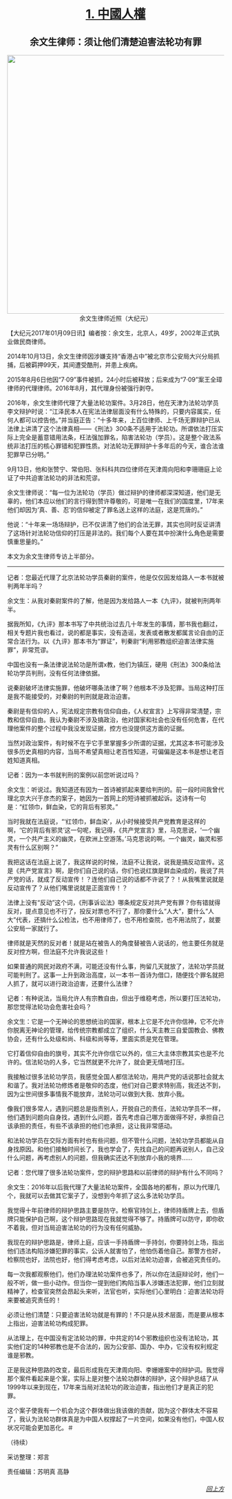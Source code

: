 <a name=top>
<h1 align="center"><a href=#1>1. 中國人權</a><br></h1>
<a name=1>
<h2 align="center"><b>余文生律师：须让他们清楚迫害法轮功有罪</b></h2>
<div align="center"><img src="/tyun/img/Yu-wensheng-600.jpg" width=600></div>
<div align="center">余文生律师近照（大纪元）</div><p>
【大纪元2017年01月09日讯】编者按：余文生，北京人，49岁，2002年正式执业做民商律师。

2014年10月13日，余文生律师因涉嫌支持“香港占中”被北京市公安局大兴分局抓捕，后被羁押99天，其间遭受酷刑，并患上疾病。

2015年8月6日他因“7‧09”事件被抓，24小时后被释放；后来成为“7‧09”案王全璋律师的代理律师。2016年8月，其代理身份被强行剥夺。

2016年，余文生律师代理了大量法轮功案件。3月28日，他在天津为法轮功学员李文辩护时说：“江泽民本人在宪法法律层面没有什么特殊的，只要内容属实，任何人都可以控告他。”并当庭正告：“十多年来，上百位律师、上千场无罪辩护已从法律上讲清了这个法律真相——《刑法》300条不适用于法轮功。所谓依法打压实际上完全是蓄意错用法条，枉法强加罪名，陷害法轮功（学员）。这是整个政法系统非法打压的核心罪错和犯罪性质。对法轮功无罪辩护十多年后的今天，谁合法谁犯罪早已分明。”

9月13日，他和张赞宁、常伯阳、张科科共四位律师在天津周向阳和李珊珊庭上论证了中共迫害法轮功的非法和荒谬。

余文生律师说：“每一位为法轮功（学员）做过辩护的律师都深深知道，他们是无辜的，他们本应以他们的言行得到赞许尊敬的，可是唯一在我们的国度里，17年来他们却因为‘真、善、忍’的信仰被定了罪名送上这样的法庭，这是荒唐的。”

他说：“十年来一场场辩护，已不仅讲清了他们的合法无罪，其实也同时反证讲清了这场针对法轮功信仰的打压是非法的。我们每个人要在其中扮演什么角色是需要慎重思量的。”

本文为余文生律师专访上半部分。

* * *

记者：您最近代理了北京法轮功学员秦尉的案件，他是仅仅因发给路人一本书就被判两年半吗？

余文生：从我对秦尉案件的了解，他是因为发给路人一本《九评》，就被判刑两年半。

据我所知，《九评》那本书写了中共统治过去几十年发生的事情，那书我也翻过，相关专题片我也看过，说的都是事实，没有造谣，发表或者散发都属言论自由的正常合法行为。以《九评》那本书为“罪证”，判秦尉“利用邪教组织迫害法律实施罪”，非常荒谬。

中国也没有一条法律说法轮功是所谓x教，他们为镇压，硬用《刑法》300条给法轮功学员判刑，没有任何法律依据。

说秦尉破坏法律实施罪，他破坏哪条法律了啊？他根本不涉及犯罪。当局这种打压是我不能接受的，对秦尉的判刑就是政治迫害。

秦尉是有信仰的人，宪法规定宗教有信仰自由，《人权宣言》上写得非常清楚，宗教和信仰自由。我认为秦尉不涉及搞政治，他对国家和社会也没有任何危害，在代理他案件的整个过程中我没发现证据，控方也没提供这方面的证据。

当然对政治案件，有时候不在乎它手里掌握多少所谓的证据，尤其这本书可能涉及很多历史真相的内容，当局不希望真相让老百性知道，可偏偏是这本书是想让老百姓知道真相。

记者：因为一本书就判刑的案例以前您听说过吗？

余文生：听说过。我知道还有因为一首诗被抓起来要给判刑的。前一段时间我曾代理北京大兴于彦杰的案子，她因为一首网上的短诗被抓被起诉。这诗有一句是：“红领巾，鲜血染，它的背后有邪灵。”

当时我就在法庭说，“‘红领巾，鲜血染’，从小时候接受共产党教育是这样的啊，‘它的背后有邪灵’这一句呢，我记得，《共产党宣言》里，马克思说，‘一个幽灵，一个共产主义的幽灵，在欧洲上空游荡。’马克思说的啊。一个幽灵，幽灵和邪灵有什么区别啊？”

我把这话在法庭上说了，我这样说的时候，法庭不让我说，说我是搞反动宣传。这是《共产党宣言》啊，是你们自己说的话，你们也说红旗是鲜血染成的，我说了共产党的话，就成了反动宣传！？连他们自己说的话都不许说了？！从我嘴里说就是反动宣传了？从他们嘴里说就是正面宣传！？

法律上没有“反动”这个词，《刑事诉讼法》哪条规定反对共产党有罪？你有错就得反对，提点意见也不行了，投反对票也不行了，那你要什么“人大”，要什么“人大”代表，还搞什么公检法，也不用律师了，也不用检查院，也不用法院了，就要公安局一家就行了。

律师就是天然的反对者！就是站在被告人的角度替被告人说话的，他主要任务就是反对控方啊，但法庭不允许我说这些！

如果普通的网民对政府不满，可能还没有什么事，拘留几天就放了，法轮功学员就可能判刑了。这事一上升到政治高度，以一本书一首诗为借口，随便找个罪名就把人抓了，就可以进行政治迫害，还要什么法律？

记者：有种说法，当局允许人有宗教自由，但出于维稳考虑，所以要打压法轮功，那您觉得法轮功会危害社会吗？

余文生：它是一个无神论的思想统治的国家，根本上它是不允许你信神，它不允许你脱离无神论的管理，给传统宗教都成立了组织，什么天主教三自爱国教会、佛教协会，还有什么处级和尚、科级和尚等等，里面实质是党在管理。

它打着信仰自由的旗号，其实不允许你信它以外的，信三大主体宗教其实也是不允许的。信法轮功的人多，它当然就更不允许了，就会更无情地打压。

我接触过很多法轮功学员，我感觉全国人都信法轮功，用共产党的话说那社会就太和谐了。我对法轮功修炼者是敬仰的态度，他们对自己要求特别高，我还达不到，因为尘世间很多事情我不能放弃，法轮功可以做到大我、放弃小我。

像我们很多常人，遇到问题总是指责别人，开脱自己的责任，法轮功学员不一样，他们遇到问题向自身找，遇到什么问题，首先考虑自己哪方面做得不好，承担自己该承担的责任，有些不该承担的他们也承担，这让我非常感动。

和法轮功学员在交际方面有时也有些问题，但不管什么问题，法轮功学员都能从自身找原因。和他们接触时间长了，我也学会了，先找自己的问题再说别人，自己没什么问题，再考虑别人的问题，但我确实还达不到放弃小我的境界……

记者：您代理了很多法轮功案件，您的辩护思路和以前律师的辩护有什么不同吗？

余文生：2016年以后我代理了大量法轮功案件，全国各地的都有，原以为代理几个，我就可以去做其它案子了，没想到今年抓了这么多法轮功学员。

我觉得十年前律师的辩护思路主要是防守。检察官持剑上，律师持盾牌上去，但盾牌只能保护自己啊，这个辩护思路现在我就觉得不够了。持盾牌可以防守，即你砍不着我，但对当局迫害法轮功的行为没有任何威胁。

我现在的辩护思路是，律师上庭，应该一手持盾牌一手持剑，你要持剑上场，指出他们违法构陷涉嫌犯罪的事实，公诉人就害怕了，他怕伤着他自己。那警方也好，检察院也好，法院也好，他们得考虑考虑，以后对法轮功迫害，会被追究责任的。

每一次我都观察他们，他们办理法轮功案件也多了，所以你在法庭辩论时，他们一般不听，做一些小动作。但当你一提到他们构陷当事人涉嫌违法犯罪，他们立刻就精神了，检查官突然会昂起头来听，法官也听，实际他们心里明白：迫害法轮功将来要被追究责任的！

必须让他们清楚：只要迫害法轮功就是有罪的！不只是从技术层面，而是要从根本上指出，迫害法轮功构成犯罪。

从法理上，在中国没有定法轮功的罪，中共定的14个邪教组织也没有法轮功，其实他们定的14种邪教也是不合法的，因为公安部、国办、中办，它没有权利规定谁是邪教。

正是我这种思路的改变，最后形成我在天津周向阳、李姗姗案中的辩护词。我觉得那个案件看起来是个案，实际上是对整个法轮功群体的辩护，这个辩护总结了从1999年以来到现在，17年来当局对法轮功的政治迫害，指出他们才是真正的犯罪。

这个案子使我有一个机会为这个群体做出我该做的贡献，因为这个群体太不容易了，我认为法轮功群体真是为中国人权撑起了一片空间，如果没有他们，中国人权状况可能会更加恶化。＃

（待续）

采访整理：郑言

责任编辑：苏明真 高静


<a target="_blank" href=#top><h6 align="right">回上方</h6></a>

